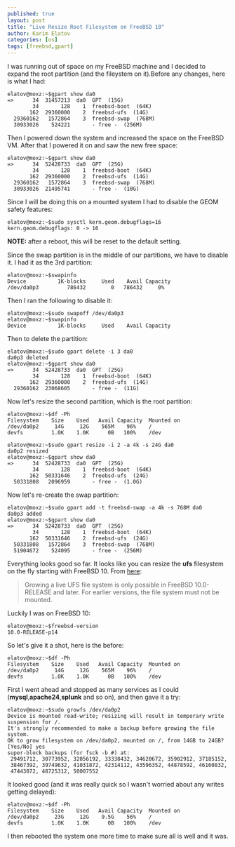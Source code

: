 ```yaml
---
published: true
layout: post
title: "Live Resize Root Filesystem on FreeBSD 10"
author: Karim Elatov
categories: [os]
tags: [freebsd,gpart]
---
```

I was running out of space on my FreeBSD machine and I decided to expand the root partition (and the fileystem on it).Before any changes, here is what I had:

	elatov@moxz:~$gpart show da0
	=>      34  31457213  da0  GPT  (15G)
	        34       128    1  freebsd-boot  (64K)
	       162  29360000    2  freebsd-ufs  (14G)
	  29360162   1572864    3  freebsd-swap  (768M)
	  30933026    524221       - free -  (256M)

Then I powered down the system and increased the space on the FreeBSD VM. After that I powered it on and saw the new free space:

	elatov@moxz:~$gpart show da0
	=>      34  52428733  da0  GPT  (25G)
	        34       128    1  freebsd-boot  (64K)
	       162  29360000    2  freebsd-ufs  (14G)
	  29360162   1572864    3  freebsd-swap  (768M)
	  30933026  21495741       - free -  (10G)

Since I will be doing this on a mounted system I had to disable the GEOM safety features:

	elatov@moxz:~$sudo sysctl kern.geom.debugflags=16
	kern.geom.debugflags: 0 -> 16

**NOTE:** after a reboot, this will be reset to the default setting.

Since the swap partition is in the middle of our partitions, we have to disable it. I had it as the 3rd partition:

	elatov@moxz:~$swapinfo
	Device          1K-blocks     Used    Avail Capacity
	/dev/da0p3         786432        0   786432     0%

Then I ran the following to disable it:

	elatov@moxz:~$sudo swapoff /dev/da0p3
	elatov@moxz:~$swapinfo
	Device          1K-blocks     Used    Avail Capacity

Then to delete the partition:

	elatov@moxz:~$sudo gpart delete -i 3 da0
	da0p3 deleted
	elatov@moxz:~$gpart show da0
	=>      34  52428733  da0  GPT  (25G)
	        34       128    1  freebsd-boot  (64K)
	       162  29360000    2  freebsd-ufs  (14G)
	  29360162  23068605       - free -  (11G)

Now let's resize the second partition, which is the root partition:

	elatov@moxz:~$df -Ph
	Filesystem    Size    Used   Avail Capacity  Mounted on
	/dev/da0p2     14G     12G    565M    96%    /
	devfs         1.0K    1.0K      0B   100%    /dev
	
	elatov@moxz:~$sudo gpart resize -i 2 -a 4k -s 24G da0
	da0p2 resized
	elatov@moxz:~$gpart show da0
	=>      34  52428733  da0  GPT  (25G)
	        34       128    1  freebsd-boot  (64K)
	       162  50331646    2  freebsd-ufs  (24G)
	  50331808   2096959       - free -  (1.0G)

Now let's re-create the swap partition:

	elatov@moxz:~$sudo gpart add -t freebsd-swap -a 4k -s 768M da0
	da0p3 added
	elatov@moxz:~$gpart show da0
	=>      34  52428733  da0  GPT  (25G)
	        34       128    1  freebsd-boot  (64K)
	       162  50331646    2  freebsd-ufs  (24G)
	  50331808   1572864    3  freebsd-swap  (768M)
	  51904672    524095       - free -  (256M)

Everything looks good so far. It looks like you can resize the **ufs** filesystem on the fly starting with FreeBSD 10. From [here](https://www.freebsd.org/doc/handbook/disks-growing.html):

> Growing a live UFS file system is only possible in FreeBSD 10.0-RELEASE and later. For earlier versions, the file system must not be mounted.

Luckily I was on FreeBSD 10:

	elatov@moxz:~$freebsd-version
	10.0-RELEASE-p14

So let's give it a shot, here is the before:

	elatov@moxz:~$df -Ph
	Filesystem    Size    Used   Avail Capacity  Mounted on
	/dev/da0p2     14G     12G    565M    96%    /
	devfs         1.0K    1.0K      0B   100%    /dev

First I went ahead and stopped as many services as I could (**mysql**,**apache24**,**splunk** and so on), and then gave it a try:

	elatov@moxz:~$sudo growfs /dev/da0p2
	Device is mounted read-write; resizing will result in temporary write suspension for /.
	It's strongly recommended to make a backup before growing the file system.
	OK to grow filesystem on /dev/da0p2, mounted on /, from 14GB to 24GB? [Yes/No] yes
	super-block backups (for fsck -b #) at:
	 29491712, 30773952, 32056192, 33338432, 34620672, 35902912, 37185152,
	 38467392, 39749632, 41031872, 42314112, 43596352, 44878592, 46160832,
	 47443072, 48725312, 50007552

It looked good (and it was really quick so I wasn't worried about any writes getting delayed):

	elatov@moxz:~$df -Ph
	Filesystem    Size    Used   Avail Capacity  Mounted on
	/dev/da0p2     23G     12G    9.5G    56%    /
	devfs         1.0K    1.0K      0B   100%    /dev

I then rebooted the system one more time to make sure all is well and it was.
